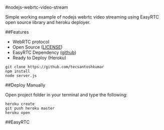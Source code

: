 #nodejs-webrtc-video-stream

Simple working example of nodejs webrtc video streaming using EasyRTC open source library and heroku deployer.

##Features

* WebRTC protocol
* Open Source ([LICENSE](https://github.com/tecsantoshkumar))
* EasyRTC Dependency ([github](https://github.com/tecsantoshkumar))
* Ready to Deploy (Heroku)

```
git clone https://github.com/tecsantoshkumar
npm install
node server.js
```

##Deploy Manually

Open project folder in your terminal and type the following:

```
heroku create
git push heroku master
heroku open
```


##EasyRTC

